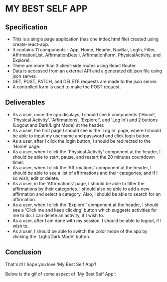 # MY BEST SELF APP

## Specification
* This is a single page application (has one index.html file) created using create-react-app.
* It contains 11 components - App, Home, Header, NavBar, LogIn, Filter, AffirmationList, AffirmationDetail, AffirmationForm, PhysicalActivity, and Explore!. 
* There are more than 3 client-side routes using React Router.
* Data is accessed from an external API and a generated db.json file using json server.
* GET, POST, PATCH, and DELETE requests are made to the json server.
* A controlled form is used to make the POST request. 


## Deliverables
* As a user, once the app displays, I should see 5 components ('Home', 'Physical Activity', 'Affirmations', 'Explore!', and 'Log In') and 2 buttons (Logout and Dark/Light Mode) at the header. 
* As a user, the first page I should see is the 'Log In' page, where I should be able to input my username and password and click login button.  
* As a user, after I click the login button, I should be redirected to the 'Home' page. 
* As a user, when I click the 'Physical Activity' component at the header, I should be able to start, pause, and restart the 20 minutes countdown timer.
* As a user, when I click the 'Affirmations' component at the header, I should be able to see a list of affirmations and their categories, and if I so wish, edit or delete. 
* As a user, in the 'Affirmations' page, I should be able to filter the affirmations by their categories. I should also be able to add a new affirmation and select a category. Also, I should be able to search for an affirmation. 
* As a user, when I click the 'Explore!' component at the header, I should see a 'Click me and keep clicking' button which suggests activities for me to do. I can delete an activity, if I wish to. 
* As a user, after I am done with my session, I should be able to logout, if I wish to.
* As a user, I should be able to switch the color mode of the app by clicking the 'Light/Dark Mode' button.


## Conclusion

That's it! I hope you love 'My Best Self App'!

Below is the gif of some aspect of 'My Best Self App':
